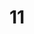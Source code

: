 ---
basin: 'Yes'
cudn: true
floor: Basement
grade: 5
images:
- /room_database/images/ec/ec11_1.jpg
- /room_database/images/ec/ec11_2.jpg
- /room_database/images/ec/ec11_3.jpg
- /room_database/images/ec/ec11_4.jpg
- /room_database/images/ec/ec11_5.jpg
- /room_database/images/ec/ec11_6.jpg
living_room: 'Yes'
location: East Court
name: '11'
network: Wired and Wireless
title: '11'
---